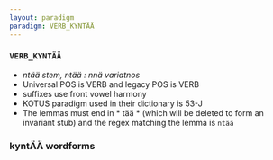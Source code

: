 ```yaml
---
layout: paradigm
paradigm: VERB_KYNTÄÄ
---
```

### ` VERB_KYNTÄÄ `

* _ntää stem, ntää : nnä variatnos_
* Universal POS is VERB and legacy POS is VERB
* suffixes use front vowel harmony
* KOTUS paradigm used in their dictionary is 53-J
* The lemmas must end in * tää * (which will be deleted to form an invariant stub) and the regex matching the lemma is ` ntää `

### kyntÄÄ wordforms


